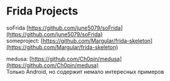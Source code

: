 # Frida Projects

soFrida [https://github.com/june5079/soFrida](https://github.com/june5079/soFrida)  
someproject: [https://github.com/Margular/frida-skeleton](https://github.com/Margular/frida-skeleton)

medusa: [https://github.com/Ch0pin/medusa](https://github.com/Ch0pin/medusa)  
Только Android, но содержит немало интересных примеров



